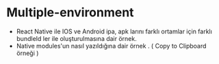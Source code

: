 # Multiple-environment

- React Native ile IOS ve Android ipa, apk larını farklı ortamlar için farklı bundleId ler ile oluşturulmasına dair örnek.
- Native modules'un nasıl yazıldığına dair örnek . ( Copy to Clipboard örneği ) 
